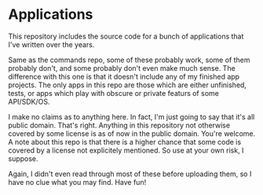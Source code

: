 # Applications

This repository includes the source code for a bunch of applications that I've written over the years.

Same as the commands repo, some of these probably work, some of them probably don't, and some probably don't even make much sense. The difference with this one is that it doesn't include any of my finished app projects. The only apps in this repo are those which are either unfinished, tests, or apps which play with obscure or private featurs of some API/SDK/OS.

I make no claims as to anything here. In fact, I'm just going to say that it's all public domain. That's right. Anything in this repository not otherwise covered by some license is as of now in the public domain. You're welcome. A note about this repo is that there is a higher chance that some code is covered by a license not explicitely mentioned. So use at your own risk, I suppose.

Again, I didn't even read through most of these before uploading them, so I have no clue what you may find. Have fun!
